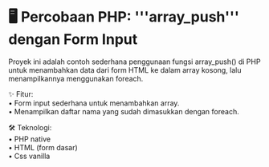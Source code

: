 # 🖥️ Percobaan PHP: '''array_push''' dengan Form Input
Proyek ini adalah contoh sederhana penggunaan fungsi array_push() di PHP untuk menambahkan data dari form HTML ke dalam array kosong, lalu menampilkannya menggunakan foreach.

✨ Fitur: <br>
• Form input sederhana untuk menambahkan array. <br>
• Menampilkan daftar nama yang sudah dimasukkan dengan foreach. <br>

🛠️ Teknologi: <br>
• PHP native <br>
• HTML (form dasar) <br>
• Css vanilla <br>
